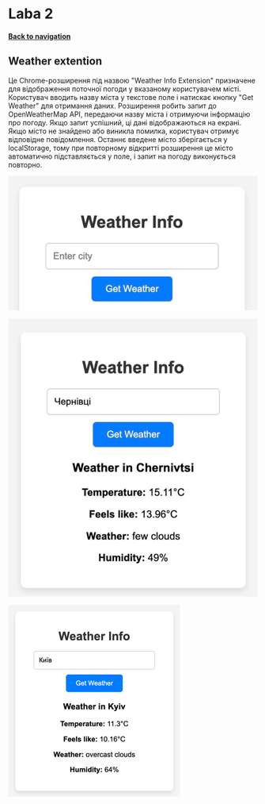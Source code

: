 # Laba 2
#### [Back to navigation](https://github.com/SirEnotik/Js-Labs)
## Weather extention

Це Chrome-розширення під назвою "Weather Info Extension" призначене для відображення поточної погоди у вказаному користувачем місті. Користувач вводить назву міста у текстове поле і натискає кнопку "Get Weather" для отримання даних. Розширення робить запит до OpenWeatherMap API, передаючи назву міста і отримуючи інформацію про погоду. Якщо запит успішний, ці дані відображаються на екрані. Якщо місто не знайдено або виникла помилка, користувач отримує відповідне повідомлення. Останнє введене місто зберігається у localStorage, тому при повторному відкритті розширення це місто автоматично підставляється у поле, і запит на погоду виконується повторно.

![img_2.png](img_2.png)

![img.png](img.png)

![img_1.png](img_1.png)
